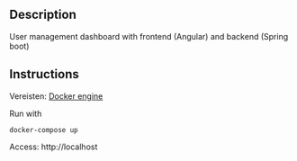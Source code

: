 ## Description

User management dashboard with frontend (Angular) and backend (Spring boot)

## Instructions
Vereisten: [Docker engine](https://docs.docker.com/engine/install/)

Run with

`docker-compose up`

Access: http://localhost
